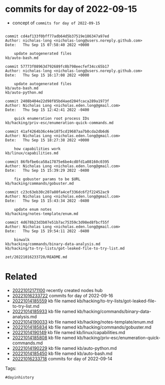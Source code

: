 # commits for day of 2022-09-15

- concept of `commits for day of 2022-09-15`

```

commit cd4af133f0bff77adb64d5b37519e186347a97ed
Author: nicholas-long <nicholas-long@users.noreply.github.com>
Date:   Thu Sep 15 07:58:40 2022 +0000

    update autogenerated files
kb/auto-bash.md

commit 57773f08963d792689fc0b798eecfef34cc65b17
Author: nicholas-long <nicholas-long@users.noreply.github.com>
Date:   Thu Sep 15 16:17:08 2022 +0000

    update autogenerated files
kb/auto-bash.md
kb/auto-python.md

commit 2408b404e22d98f85bd4aed204fcaca289a1973f
Author: Nicholas Long <nicholas.eden.long@gmail.com>
Date:   Thu Sep 15 12:42:41 2022 -0400

    quick enumeration root process IDs
kb/hacking/priv-esc/enumeration-quick-commands.md

commit 41af4264b36c44e1075cd19687aa7b0cda2db6d6
Author: Nicholas Long <nicholas.eden.long@gmail.com>
Date:   Thu Sep 15 18:27:38 2022 +0000

    how capabilities work
kb/linux/capabilities.md

commit 86fbfbe6ca58a17875e6be4cd8fd1a08160c0395
Author: Nicholas Long <nicholas.eden.long@gmail.com>
Date:   Thu Sep 15 15:39:29 2022 -0400

    fix gobuster params to be $URL
kb/hacking/commands/gobuster.md

commit c23c63eb30c207a80fa4cef336dc6f2f22452ac9
Author: Nicholas Long <nicholas.eden.long@gmail.com>
Date:   Thu Sep 15 15:43:34 2022 -0400

    update enum notes
kb/hacking/notes-template/enum.md

commit 4d678b23d3b07e51b7ac75359c3d98ed8fbcf55f
Author: Nicholas Long <nicholas.eden.long@gmail.com>
Date:   Thu Sep 15 19:54:11 2022 -0400

    binwalk
kb/hacking/commands/binary-data-analysis.md
kb/hacking/to-try-lists/got-leaked-file-to-try-list.md
```

` zet/20221016233720/README.md `

# Related

- [20221012171100](/zet/20221012171100/README.md) recently created nodes hub
- [20221016233722](/zet/20221016233722/README.md) commits for day of 2022-09-16
- [20221014185559](/zet/20221014185559/README.md) kb file named kb/hacking/to-try-lists/got-leaked-file-to-try-list.md
- [20221014185933](/zet/20221014185933/README.md) kb file named kb/hacking/commands/binary-data-analysis.md
- [20221014190033](/zet/20221014190033/README.md) kb file named kb/hacking/notes-template/enum.md
- [20221014185834](/zet/20221014185834/README.md) kb file named kb/hacking/commands/gobuster.md
- [20221014190149](/zet/20221014190149/README.md) kb file named kb/linux/capabilities.md
- [20221014185808](/zet/20221014185808/README.md) kb file named kb/hacking/priv-esc/enumeration-quick-commands.md
- [20221014190229](/zet/20221014190229/README.md) kb file named kb/auto-python.md
- [20221014185450](/zet/20221014185450/README.md) kb file named kb/auto-bash.md
- [20221016233718](/zet/20221016233718/README.md) commits for day of 2022-09-14

Tags:

    #dayinhistory

